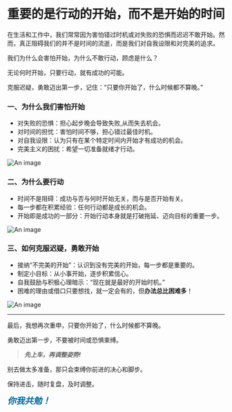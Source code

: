 # 重要的是行动的开始，而不是开始的时间

在生活和工作中，我们常常因为害怕错过时机或对失败的恐惧而迟迟不敢开始。然而，真正阻碍我们的并不是时间的流逝，而是我们对自我设限和对完美的追求。

我们为什么会害怕开始，为什么不敢行动，顾虑是什么？

无论何时开始，只要行动，就有成功的可能。

克服迟疑，勇敢迈出第一步，记住：“只要你开始了，什么时候都不算晚。”

### 一、为什么我们害怕开始

- 对失败的恐惧：担心起步晚会导致失败,从而失去机会。
- 对时间的担忧：害怕时间不够，担心错过最佳时机。
- 对自我设限：认为只有在某个特定时间内开始才有成功的机会。
- 完美主义的困扰：希望一切准备就绪才行动。

![An image](/images/beyond/justdo-1.webp)

### 二、为什么要行动

- 时间不是阻碍：成功与否与何时开始无关，而与是否开始有关。
- 每一步都在积累经验：任何行动都是成长的机会。
- 开始即是成功的一部分：开始行动本身就是打破拖延、迈向目标的重要一步。

![An image](/images/beyond/justdo-2.jpg)

### 三、如何克服迟疑，勇敢开始

- 接纳“不完美的开始”：认识到没有完美的开始，每一步都是重要的。
- 制定小目标：从小事开始，逐步积累信心。
- 自我鼓励与积极心理暗示：“现在就是最好的开始时机。”
- 困难的理由或借口只要想找，就一定会有的，但**办法总比困难多**！

![An image](/images/beyond/justdo-3.jpg)

---

最后，我想再次重申，只要你开始了，什么时候都不算晚。

勇敢迈出第一步，不要被时间或恐惧束缚。

> **_先上车，再调整姿势!_**

别去做太多准备，那只会束缚你前进的决心和脚步。

保持进击，随时复盘，及时调整。

_<span style="color:#069;font-size:20px;font-weight:bold;">你我共勉！</span>_
